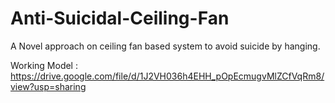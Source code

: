 # Anti-Suicidal-Ceiling-Fan
A Novel approach on ceiling fan based system to avoid suicide by hanging. 

Working Model : https://drive.google.com/file/d/1J2VH036h4EHH_pOpEcmugvMlZCfVqRm8/view?usp=sharing
